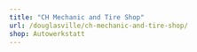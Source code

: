 ```yaml
---
title: "CH Mechanic and Tire Shop"
url: /douglasville/ch-mechanic-and-tire-shop/
shop: Autowerkstatt
---
```

